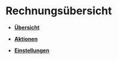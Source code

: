 # Rechnungsübersicht 

-   **[Übersicht](13_8_1_Uebersicht.md)**  

-   **[Aktionen](13_8_2_Aktionen.md)**  

-   **[Einstellungen](13_8_3_Einstellungen.md)**  




